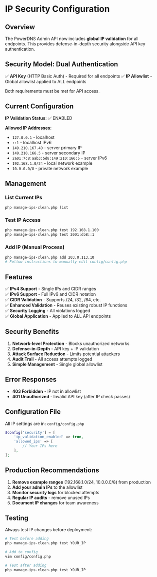 # IP Security Configuration

## Overview

The PowerDNS Admin API now includes **global IP validation** for all endpoints. This provides defense-in-depth security alongside API key authentication.

## Security Model: Dual Authentication

✅ **API Key** (HTTP Basic Auth) - Required for all endpoints
✅ **IP Allowlist** - Global allowlist applied to ALL endpoints  

Both requirements must be met for API access.

## Current Configuration

**IP Validation Status:** ✅ ENABLED

**Allowed IP Addresses:**
- `127.0.0.1` - localhost
- `::1` - localhost IPv6  
- `149.210.167.40` - server primary IP
- `149.210.166.5` - server secondary IP
- `2a01:7c8:aab3:5d8:149:210:166:5` - server IPv6
- `192.168.1.0/24` - local network example
- `10.0.0.0/8` - private network example

## Management

### List Current IPs
```bash
php manage-ips-clean.php list
```

### Test IP Access
```bash
php manage-ips-clean.php test 192.168.1.100
php manage-ips-clean.php test 2001:db8::1
```

### Add IP (Manual Process)
```bash
php manage-ips-clean.php add 203.0.113.10
# Follow instructions to manually edit config/config.php
```

## Features

✅ **IPv4 Support** - Single IPs and CIDR ranges  
✅ **IPv6 Support** - Full IPv6 and CIDR notation  
✅ **CIDR Validation** - Supports /24, /32, /64, etc.  
✅ **Enhanced Validation** - Reuses existing robust IP functions  
✅ **Security Logging** - All violations logged  
✅ **Global Application** - Applied to ALL API endpoints  

## Security Benefits

1. **Network-level Protection** - Blocks unauthorized networks
2. **Defense-in-Depth** - API key + IP validation  
3. **Attack Surface Reduction** - Limits potential attackers
4. **Audit Trail** - All access attempts logged
5. **Simple Management** - Single global allowlist

## Error Responses

- **403 Forbidden** - IP not in allowlist
- **401 Unauthorized** - Invalid API key (after IP check passes)

## Configuration File

All IP settings are in: `config/config.php`

```php
$config['security'] = [
    'ip_validation_enabled' => true,
    'allowed_ips' => [
        // Your IPs here
    ],
];
```

## Production Recommendations

1. **Remove example ranges** (192.168.1.0/24, 10.0.0.0/8) from production
2. **Add your admin IPs** to the allowlist  
3. **Monitor security logs** for blocked attempts
4. **Regular IP audits** - remove unused IPs
5. **Document IP changes** for team awareness

## Testing

Always test IP changes before deployment:

```bash
# Test before adding
php manage-ips-clean.php test YOUR_IP

# Add to config
vim config/config.php

# Test after adding  
php manage-ips-clean.php test YOUR_IP
```

